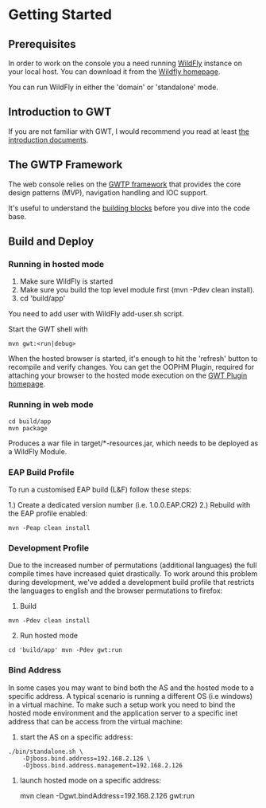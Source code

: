 # Getting Started 

## Prerequisites

In order to work on the console you a need running [WildFly][1] instance on your local host. You can download it from the [Wildfly homepage][2].

You can run WildFly in either the 'domain' or 'standalone' mode.

## Introduction to GWT

If you are not familiar with GWT, I would recommend you read at least [the introduction documents][3].

## The GWTP Framework

The web console relies on the [GWTP framework][4] that provides the core design patterns (MVP), navigation handling and IOC support.

It's useful to understand the [building blocks][5] before you dive into the code base.

## Build and Deploy

### Running in hosted mode

1. Make sure WildFly is started
2. Make sure you build the top level module first (mvn -Pdev clean install).
3. cd 'build/app'

You need to add user with WildFly add-user.sh script.

Start the GWT shell with

    mvn gwt:<run|debug>

When the hosted browser is started, it's enough to hit the 'refresh' button to recompile and verify changes. You can get the OOPHM Plugin, required for attaching your browser to the hosted mode execution on the [GWT Plugin homepage][6].

### Running in web mode

    cd build/app
    mvn package

Produces a war file in target/*-resources.jar, which needs to be deployed as a WildFly Module.

### EAP Build Profile

To run a customised EAP build (L&amp;F) follow these steps:

1.) Create a dedicated version number (i.e. 1.0.0.EAP.CR2) 2.) Rebuild with the EAP profile enabled:

    mvn -Peap clean install

### Development Profile

Due to the increased number of permutations (additional languages) the full compile times have increased quiet drastically. To work around this problem during development, we've added a development build profile that restricts the languages to english and the browser permutations to firefox:

1. Build

```
mvn -Pdev clean install
```

2. Run hosted mode

```
cd 'build/app' mvn -Pdev gwt:run
```

### Bind Address

In some cases you may want to bind both the AS and the hosted mode to a specific address. A typical scenario is running a different OS (i.e windows) in a virtual machine. To make such a setup work you need to bind the hosted mode environment and the application server to a specific inet address that can be access from the virtual machine:

1. start the AS on a specific address:

```
./bin/standalone.sh \
    -Djboss.bind.address=192.168.2.126 \
    -Djboss.bind.address.management=192.168.2.126

```

1. launch hosted mode on a specific address:

    mvn clean -Dgwt.bindAddress=192.168.2.126 gwt:run

[1]: http://www.wildfly.org/
[2]: http://www.wildfly.org/download/
[3]: http://www.gwtproject.org/gettingstarted.html
[4]: https://github.com/arcbees/gwtp/
[5]: https://github.com/arcbees/gwtp/wiki
[6]: http://gwt.google.com/samples/MissingPlugin/MissingPlugin.html
